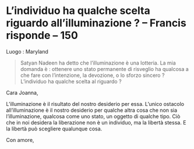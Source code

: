 # L’individuo ha qualche scelta riguardo all’illuminazione ? – Francis risponde – 150

Luogo : Maryland

>Satyan Nadeen ha detto che l’illuminazione è una lotteria. La mia domanda è : ottenere uno stato permanente di risveglio ha qualcosa a che fare con l’intenzione, la devozione, o lo sforzo sincero ? L’individuo ha qualche scelta al riguardo ?

Cara Joanna,

L’illuminazione è il risultato del nostro desiderio per essa. L’unico ostacolo all’illuminazione è il nostro desiderio per qualche altra cosa che non sia l’illuminazione, qualcosa come uno stato, un oggetto di qualche tipo. Ciò che in noi desidera la liberazione non è un individuo, ma la libertà stessa. E la libertà può scegliere qualunque cosa.

Con amore,

